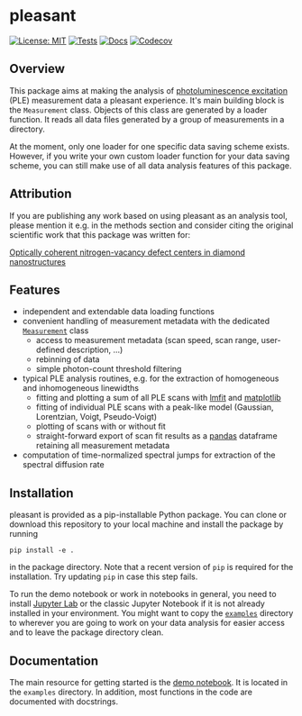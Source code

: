 # pleasant

[![License: MIT](https://img.shields.io/badge/License-MIT-yellow.svg)](https://opensource.org/licenses/MIT)
[![Tests](https://github.com/Integrated-Quantum-Photonics-Group/pleasant/workflows/Tests/badge.svg)](https://github.com/Integrated-Quantum-Photonics-Group/pleasant/actions?workflow=Tests)
[![Docs](https://github.com/Integrated-Quantum-Photonics-Group/pleasant/workflows/Docs/badge.svg)](https://github.com/Integrated-Quantum-Photonics-Group/pleasant/actions?workflow=Docs)
[![Codecov](https://codecov.io/gh/Integrated-Quantum-Photonics-Group/pleasant/branch/main/graph/badge.svg)](https://codecov.io/gh/Integrated-Quantum-Photonics-Group/pleasant)

## Overview

This package aims at making the analysis of [photoluminescence excitation](https://en.wikipedia.org/wiki/Photoluminescence_excitation) (PLE)
measurement data a pleasant experience.
It's main building block is the `Measurement` class. Objects of this class are generated by a loader function.
It reads all data files generated by a group of measurements in a directory.

At the moment, only one loader for one specific data saving scheme exists.
However, if you write your own custom loader function for your data saving scheme,
you can still make use of all data analysis features of this package.

## Attribution

If you are publishing any work based on using pleasant as an analysis tool, please mention it e.g. in the methods section
and consider citing the original scientific work that this package was written for:

[Optically coherent nitrogen-vacancy defect centers in diamond nanostructures](https://arxiv.org/abs/2203.05605)

## Features

- independent and extendable data loading functions
- convenient handling of measurement metadata with the dedicated [`Measurement`](src/pleasant/measurement.py) class
  - access to measurement metadata (scan speed, scan range, user-defined description, ...)
  - rebinning of data
  - simple photon-count threshold filtering
- typical PLE analysis routines, e.g. for the extraction of homogeneous and inhomogeneous linewidths
  - fitting and plotting a sum of all PLE scans with [lmfit](https://lmfit.github.io/lmfit-py/) and [matplotlib](https://matplotlib.org)
  - fitting of individual PLE scans with a peak-like model (Gaussian, Lorentzian, Voigt, Pseudo-Voigt)
  - plotting of scans with or without fit
  - straight-forward export of scan fit results as a [pandas](https://pandas.pydata.org) dataframe retaining all measurement metadata
- computation of time-normalized spectral jumps for extraction of the spectral diffusion rate

## Installation

pleasant is provided as a pip-installable Python package. You can clone or download this repository to your
local machine and install the package by running

`pip install -e .`

in the package directory. Note that a recent version of `pip` is required for the installation. Try updating `pip`
in case this step fails.

To run the demo notebook or work in notebooks in general, you need to install
[Jupyter Lab](https://jupyter.org/install) or the classic Jupyter Notebook if it is not already installed in your
environment. You might want to copy the [`examples`](examples/) directory to wherever you are going to work
on your data analysis for easier access and to leave the package directory clean.

## Documentation

The main resource for getting started is the [demo notebook](examples/demo.ipynb). It is located in the `examples` directory.
In addition, most functions in the code are documented with docstrings.
